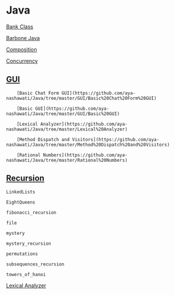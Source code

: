 # Java

[Bank Class](https://github.com/aya-nashawati/Java/tree/master/Bank%20Class)

[Barbone Java](https://github.com/aya-nashawati/Java/tree/master/Barebone%20Java)

[Composition](https://github.com/aya-nashawati/Java/tree/master/Composition%20over%20Inheritance)

[Concurrency](https://github.com/aya-nashawati/Java/tree/master/Concurrency)

## [GUI](https://github.com/aya-nashawati/Java/tree/master/GUI)

        [Basic Chat Form GUI](https://github.com/aya-nashawati/Java/tree/master/GUI/Basic%20Chat%20Form%20GUI)

        [Basic GUI](https://github.com/aya-nashawati/Java/tree/master/GUI/Basic%20GUI)

        [Lexical Analyzer](https://github.com/aya-nashawati/Java/tree/master/Lexical%20Analyzer)

        [Method Dispatch and Visitors](https://github.com/aya-nashawati/Java/tree/master/Method%20Dispatch%20and%20Visitors)

        [Rational Numbers](https://github.com/aya-nashawati/Java/tree/master/Rational%20Numbers)

## [Recursion](https://github.com/aya-nashawati/Java/tree/master/Recursion)

    LinkedLists
    
    EightQueens
    
    fibonacci_recursion

    file

    mystery

    mystery_recursion

    permutations

    subsequences_recursion

    towers_of_hanoi

[Lexical Analyzer](https://github.com/aya-nashawati/Java/tree/master/Lexical%20Analyzer)
